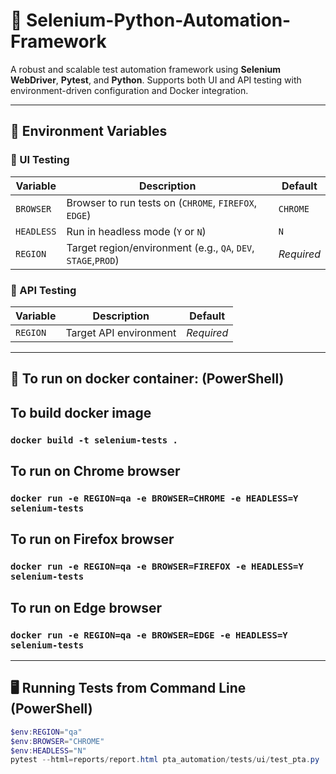 # 🧪 Selenium-Python-Automation-Framework

A robust and scalable test automation framework using **Selenium WebDriver**, **Pytest**, and **Python**. Supports both UI and API testing with environment-driven configuration and Docker integration.

---

## 🚀 Environment Variables

### 🔹 UI Testing
| Variable | Description                                                  | Default  |
|----------|--------------------------------------------------------------|----------|
| `BROWSER` | Browser to run tests on (`CHROME`, `FIREFOX`, `EDGE`)        | `CHROME` |
| `HEADLESS` | Run in headless mode (`Y` or `N`)                            | `N`      |
| `REGION` | Target region/environment (e.g., `QA`, `DEV`, `STAGE`,`PROD`) | *Required* |

### 🔹 API Testing
| Variable | Description                           | Default  |
|----------|---------------------------------------|----------|
| `REGION` | Target API environment    | *Required* |

---

## 🐳 To run on docker container: (PowerShell)

## To build docker image
### `docker build -t selenium-tests .`

## To run on Chrome browser
### `docker run -e REGION=qa -e BROWSER=CHROME -e HEADLESS=Y selenium-tests`

## To run on Firefox browser
### `docker run -e REGION=qa -e BROWSER=FIREFOX -e HEADLESS=Y selenium-tests`

## To run on Edge browser
### `docker run -e REGION=qa -e BROWSER=EDGE -e HEADLESS=Y selenium-tests`


---

## 🖥️ Running Tests from Command Line (PowerShell)

```powershell
$env:REGION="qa"
$env:BROWSER="CHROME"
$env:HEADLESS="N"
pytest --html=reports/report.html pta_automation/tests/ui/test_pta.py